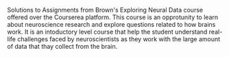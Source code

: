Solutions to Assignments from Brown's Exploring Neural Data course offered 
over the Courserea platform. 
This course is an opprotunity to learn about neuroscience research and 
explore questions related to how brains work. It is an intoductory level
course that help the student understand real-life challenges faced by 
neuroscientists as they work with the large amount of data that thay collect
from the brain. 
